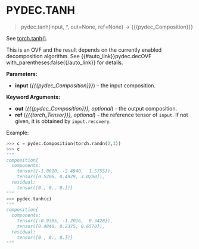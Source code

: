 # PYDEC.TANH
> pydec.tanh(input, *, out=None, ref=None) →  {{{pydec_Composition}}}

See [torch.tanh()](https://pytorch.org/docs/stable/generated/torch.tanh.html#torch.tanh).

This is an OVF and the result depends on the currently enabled decomposition algorithm. See {{#auto_link}}pydec.decOVF with_parentheses:false{{/auto_link}} for details.

**Parameters:**

* **input** (*{{{pydec_Composition}}}*) – the input composition.

**Keyword Arguments:**
* **out** (*{{{pydec_Composition}}}, optional*) - the output composition.
* **ref** (*{{{torch_Tensor}}}, optional*) - the reference tensor of `input`. If not given, it is obtained by `input.recovery`.

Example:
```python
>>> c = pydec.Composition(torch.randn(2,3))
>>> c
"""
composition{
  components:
    tensor([-1.0010, -2.4940,  1.5755]),
    tensor([0.5206, 0.4929, 3.0200]),
  residual:
    tensor([0., 0., 0.])}
"""
>>> pydec.tanh(c)
"""
composition{
  components:
    tensor([-0.9305, -1.2016,  0.3428]),
    tensor([0.4840, 0.2375, 0.6570]),
  residual:
    tensor([0., 0., 0.])}
"""
```